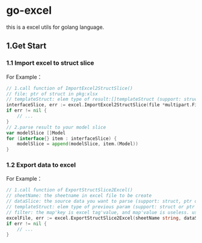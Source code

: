 # go-excel
this is a excel utils for golang language.

## 1.Get Start

### 1.1 Import excel to struct slice

For Example：

```go
// 1.call function of ImportExcel2StructSlice()
// file: ptr of struct in pkg:xlsx
// templateStruct: elem type of result:[]templateStruct (support: struct or ptr of struct)
interfaceSlice, err := excel.ImportExcel2StructSlice(file *multipart.File, templateStruct interface{})
if err != nil {
    // ...
}
// 2.parse result to your model slice
var modelSlice []Model
for (interface{} item : interfaceSlice) {
    modelSlice = append(modelSlice, item.(Model))
}
```

### 1.2 Export data to excel

For Example：

```go
// 1.call function of ExportStructSlice2Excel()
// sheetName: the sheetname in excel file to be create
// dataSlice: the source data you want to parse (support: struct, ptr of struct, struct slice, struct array...all like this)
// templateStruct: elem type of previous param (support: struct or ptr of struct)
// filter: the map'key is excel tag'value, and map'value is useless. used to filter the field that you are not want to export
excelFile, err := excel.ExportStructSlice2Excel(sheetName string, dataSlice interface{}, templateStruct interface{}, filter map[string]string)
if err != nil {
    // ...
}
```


